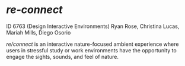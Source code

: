 # *re-connect*
ID 6763 (Design Interactive Environments)
Ryan Rose, Christina Lucas, Mariah Mills, Diego Osorio

*re/connect* is an interactive nature-focused ambient experience where users in stressful study or work environments have the opportunity to engage the sights, sounds, and feel of nature.
